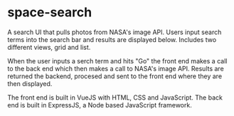 # space-search

A search UI that pulls photos from NASA's image API. Users input search terms into the search bar and results are displayed below. Includes two different views, grid and list.

When the user inputs a serch term and hits "Go" the front end makes a call to the back end which then makes a call to NASA's image API. Results are returned the backend, procesed and sent to the front end where they are then displayed.

The front end is built in VueJS with HTML, CSS and JavaScript. The back end is built in ExpressJS, a Node based JavaScript framework.
